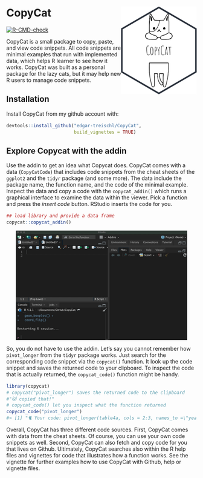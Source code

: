 
<!-- README.md is generated from README.Rmd. Please edit that file -->

# CopyCat <img src="man/figures/sticker.png" align="right" width="200" alt="Copy Cat - Edgar Treischl"/>

<!-- badges: start -->

[![R-CMD-check](https://github.com/edgar-treischl/CopyCat/workflows/R-CMD-check/badge.svg)](https://github.com/edgar-treischl/CopyCat/actions)
<!-- badges: end -->

CopyCat is a small package to copy, paste, and view code snippets. All
code snippets are minimal examples that run with implemented data, which
helps R learner to see how it works. CopyCat was built as a personal
package for the lazy cats, but it may help new R users to manage code
snippets.

## Installation

Install CopyCat from my github account with:

``` r
devtools::install_github("edgar-treischl/CopyCat",
                         build_vignettes = TRUE)
```

## Explore Copycat with the addin

Use the addin to get an idea what Copycat does. CopyCat comes with a
data (`CopyCatCode`) that includes code snippets from the cheat sheets
of the `ggplot2` and the `tidyr` package (and some more). The data
include the package name, the function name, and the code of the minimal
example. Inspect the data and copy a code with the `copycat_addin()`
which runs a graphical interface to examine the data within the viewer.
Pick a function and press the *insert code* button. RStudio inserts the
code for you.

``` r
## load library and provide a data frame 
copycat::copycat_addin()
```

<img src="man/figures/addin_animated.gif" width="90%" style="display: block; margin: auto;" />

So, you do not have to use the addin. Let’s say you cannot remember how
`pivot_longer` from the `tidyr` package works. Just search for the
corresponding code snippet via the `copycat()` function. It look up the
code snippet and saves the returned code to your clipboard. To inspect
the code that is actually returned, the `copycat_code()` function might
be handy.

``` r
library(copycat)
# copycat("pivot_longer") saves the returned code to the clipboard
#"🐱 copied that!"
# copycat_code() let you inspect what the function returned 
copycat_code("pivot_longer")
#> [1] "🐈 Your code: pivot_longer(table4a, cols = 2:3, names_to =\"year\",\r\n             values_to = \"cases\")"
```

Overall, CopyCat has three different code sources. First, CopyCat comes
with data from the cheat sheets. Of course, you can use your own code
snippets as well. Second, CopyCat can also fetch and copy code for you
that lives on Github. Ultimately, CopyCat searches also within the R
help files and vignettes for code that illustrates how a function works.
See the vignette for further examples how to use CopyCat with Github,
help or vignette files.
